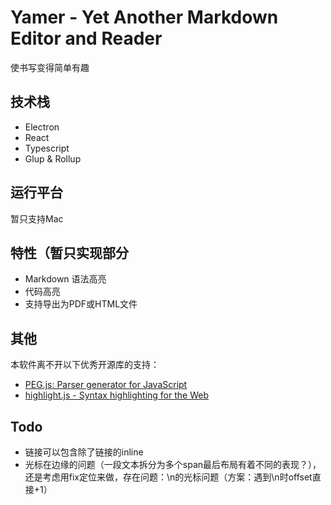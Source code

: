 # Yamer - Yet Another Markdown Editor and Reader
使书写变得简单有趣

## 技术栈
- Electron
- React
- Typescript
- Glup & Rollup

## 运行平台
暂只支持Mac

## 特性（暂只实现部分
- Markdown 语法高亮
- 代码高亮
- 支持导出为PDF或HTML文件

## 其他
本软件离不开以下优秀开源库的支持：
- [PEG.js: Parser generator for JavaScript](http://pegjs.org/)
- [highlight.js - Syntax highlighting for the Web](https://highlightjs.org/)

## Todo
- 链接可以包含除了链接的inline
- 光标在边缘的问题（一段文本拆分为多个span最后布局有着不同的表现？），还是考虑用fix定位来做，存在问题：\n的光标问题（方案：遇到\n时offset直接+1）



